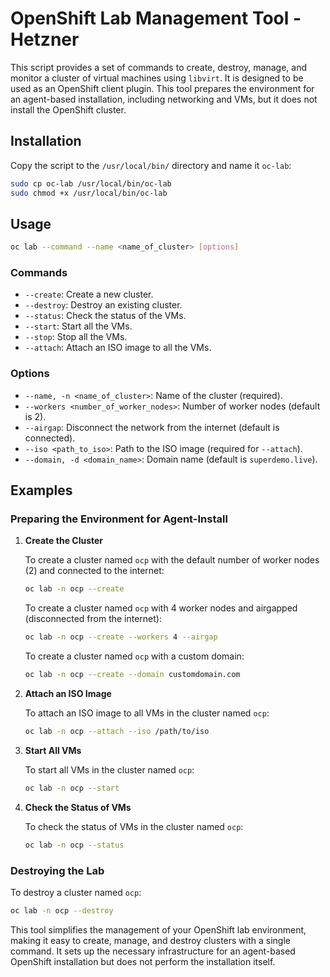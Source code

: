# OpenShift Lab Management Tool - Hetzner

This script provides a set of commands to create, destroy, manage, and monitor a cluster of virtual machines using `libvirt`. It is designed to be used as an OpenShift client plugin. This tool prepares the environment for an agent-based installation, including networking and VMs, but it does not install the OpenShift cluster.

## Installation

Copy the script to the `/usr/local/bin/` directory and name it `oc-lab`:

```bash
sudo cp oc-lab /usr/local/bin/oc-lab
sudo chmod +x /usr/local/bin/oc-lab
```

## Usage

```bash
oc lab --command --name <name_of_cluster> [options]
```

### Commands

- `--create`: Create a new cluster.
- `--destroy`: Destroy an existing cluster.
- `--status`: Check the status of the VMs.
- `--start`: Start all the VMs.
- `--stop`: Stop all the VMs.
- `--attach`: Attach an ISO image to all the VMs.

### Options

- `--name, -n <name_of_cluster>`: Name of the cluster (required).
- `--workers <number_of_worker_nodes>`: Number of worker nodes (default is 2).
- `--airgap`: Disconnect the network from the internet (default is connected).
- `--iso <path_to_iso>`: Path to the ISO image (required for `--attach`).
- `--domain, -d <domain_name>`: Domain name (default is `superdemo.live`).

## Examples

### Preparing the Environment for Agent-Install

1. **Create the Cluster**

   To create a cluster named `ocp` with the default number of worker nodes (2) and connected to the internet:

   ```bash
   oc lab -n ocp --create
   ```

   To create a cluster named `ocp` with 4 worker nodes and airgapped (disconnected from the internet):

   ```bash
   oc lab -n ocp --create --workers 4 --airgap
   ```

   To create a cluster named `ocp` with a custom domain:

   ```bash
   oc lab -n ocp --create --domain customdomain.com
   ```

2. **Attach an ISO Image**

   To attach an ISO image to all VMs in the cluster named `ocp`:

   ```bash
   oc lab -n ocp --attach --iso /path/to/iso
   ```

3. **Start All VMs**

   To start all VMs in the cluster named `ocp`:

   ```bash
   oc lab -n ocp --start
   ```

4. **Check the Status of VMs**

   To check the status of VMs in the cluster named `ocp`:

   ```bash
   oc lab -n ocp --status
   ```

### Destroying the Lab

To destroy a cluster named `ocp`:

```bash
oc lab -n ocp --destroy
```

This tool simplifies the management of your OpenShift lab environment, making it easy to create, manage, and destroy clusters with a single command. It sets up the necessary infrastructure for an agent-based OpenShift installation but does not perform the installation itself.
